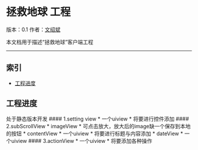 拯救地球 工程
============

版本：0.1
作者：[文绍斌](mailto:ultraman_wen@sina.com)

本文档用于描述“拯救地球”客户端工程
*****************************
索引
--------------
* [工程进度](#工程进度)

<h2>工程进度</h2>
处于静态版本开发
#### 1.setting view
  	* 一个uiview
		* 将要进行控件添加
#### 2.subScrollView
		* imageView
			* 可点击放大，放大后的image缺一个保存到本地的按钮
		* contentView
			* 一个uiview
			* 将要进行标题与内容添加
		* dateView
			* 一个uiview
#### 3.actionView
		* 一个uiview
		* 将要添加各种操作
